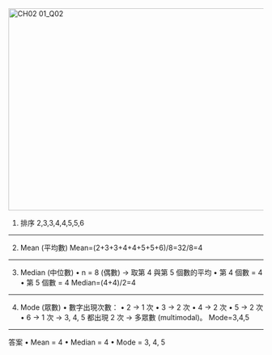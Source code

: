 
<img width="800" height="400" alt="CH02 01_Q02" src="https://github.com/user-attachments/assets/b9f1d036-fb0b-44d2-acf7-130df133caa3" />

1. 排序
2,3,3,4,4,5,5,6
________________________________________
2. Mean (平均數)
Mean=(2+3+3+4+4+5+5+6)/8=32/8=4 
________________________________________
3. Median (中位數)
•	n = 8 (偶數) → 取第 4 與第 5 個數的平均
•	第 4 個數 = 4
•	第 5 個數 = 4
Median=(4+4)/2=4 
________________________________________
4. Mode (眾數)
•	數字出現次數：
•	2 → 1 次
•	3 → 2 次
•	4 → 2 次
•	5 → 2 次
•	6 → 1 次
→ 3, 4, 5 都出現 2 次 → 多眾數 (multimodal)。
Mode=3,4,5
________________________________________
答案
•	Mean = 4
•	Median = 4
•	Mode = 3, 4, 5


